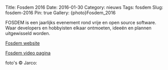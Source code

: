 Title: Fosdem 2016
Date: 2016-01-30
Category: nieuws
Tags: fosdem
Slug: fosdem-2016
Pin: true
Gallery: {photo}Fosdem_2016

FOSDEM is een jaarlijks evenement rond vrije en open source software.
Waar developers en hobbyisten elkaar ontmoeten, ideeën en plannen
uitgewisseld worden.

[Fosdem website](https://fosdem.org/2016/)

<!-- PELICAN_END_SUMMARY -->

[Fosdem video pagina](https://video.fosdem.org/2016)

foto's © Jarco:
